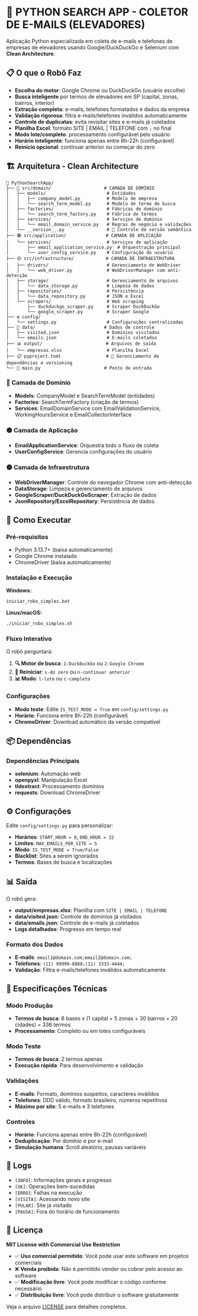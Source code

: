 # 🤖 PYTHON SEARCH APP - COLETOR DE E-MAILS (ELEVADORES)

Aplicação Python especializada em coleta de e-mails e telefones de empresas de elevadores usando Google/DuckDuckGo e Selenium com **Clean Architecture**.

## 📋 O que o Robô Faz

- **Escolha do motor**: Google Chrome ou DuckDuckGo (usuário escolhe)
- **Busca inteligente** por termos de elevadores em SP (capital, zonas, bairros, interior)
- **Extração completa**: e-mails, telefones formatados e dados da empresa
- **Validação rigorosa**: filtra e-mails/telefones inválidos automaticamente
- **Controle de duplicatas**: evita revisitar sites e e-mails já coletados
- **Planilha Excel**: formato SITE | EMAIL | TELEFONE com `;` no final
- **Modo lote/completo**: processamento configurável pelo usuário
- **Horário inteligente**: funciona apenas entre 8h-22h (configurável)
- **Reinício opcional**: continuar anterior ou começar do zero

## 🏗️ Arquitetura - Clean Architecture

```
📁 PythonSearchApp/
├── 🔵 src/domain/                    # CAMADA DE DOMÍNIO
│   ├── models/                       # Entidades
│   │   ├── company_model.py          # Modelo de empresa
│   │   └── search_term_model.py      # Modelo de termo de busca
│   ├── factories/                    # Fábricas de domínio
│   │   └── search_term_factory.py    # Fábrica de termos
│   ├── services/                     # Serviços de domínio
│   │   └── email_domain_service.py   # Regras de negócio e validações
│   └── __version__.py                # 📌 Controle de versão semântica
├── 🟢 src/application/               # CAMADA DE APLICAÇÃO
│   └── services/                     # Serviços de aplicação
│       ├── email_application_service.py  # Orquestração principal
│       └── user_config_service.py    # Configuração do usuário
├── 🟡 src/infrastructure/            # CAMADA DE INFRAESTRUTURA
│   ├── drivers/                      # Gerenciamento de WebDriver
│   │   └── web_driver.py             # WebDriverManager com anti-detecção
│   ├── storage/                      # Gerenciamento de arquivos
│   │   └── data_storage.py           # Limpeza de dados
│   ├── repositories/                 # Persistência
│   │   └── data_repository.py        # JSON e Excel
│   └── scrapers/                     # Web scraping
│       ├── duckduckgo_scraper.py     # Scraper DuckDuckGo
│       └── google_scraper.py         # Scraper Google
├── ⚙️ config/
│   └── settings.py                   # Configurações centralizadas
├── 💾 data/                          # Dados de controle
│   ├── visited.json                  # Domínios visitados
│   └── emails.json                   # E-mails coletados
├── 📊 output/                        # Arquivos de saída
│   └── empresas.xlsx                 # Planilha Excel
├── 📋 pyproject.toml                 # 📌 Gerenciamento de dependências e versioning
└── 🚀 main.py                        # Ponto de entrada
```

### 🔵 Camada de Domínio
- **Models**: CompanyModel e SearchTermModel (entidades)
- **Factories**: SearchTermFactory (criação de termos)
- **Services**: EmailDomainService com EmailValidationService, WorkingHoursService e EmailCollectorInterface

### 🟢 Camada de Aplicação
- **EmailApplicationService**: Orquestra todo o fluxo de coleta
- **UserConfigService**: Gerencia configurações do usuário

### 🟡 Camada de Infraestrutura
- **WebDriverManager**: Controle do navegador Chrome com anti-detecção
- **DataStorage**: Limpeza e gerenciamento de arquivos
- **GoogleScraper/DuckDuckGoScraper**: Extração de dados
- **JsonRepository/ExcelRepository**: Persistência de dados

## 🚀 Como Executar

### Pré-requisitos
- Python 3.13.7+ (baixa automaticamente)
- Google Chrome instalado
- ChromeDriver (baixa automaticamente)

### Instalação e Execução

**Windows:**
```cmd
iniciar_robo_simples.bat
```

**Linux/macOS:**
```bash
./iniciar_robo_simples.sh
```

### Fluxo Interativo
O robô perguntará:
1. **🔍 Motor de busca**: `1-DuckDuckGo` ou `2-Google Chrome`
2. **🔄 Reiniciar**: `s-do zero` ou `n-continuar anterior`
3. **📊 Modo**: `l-lote` ou `c-completo`

### Configurações
- **Modo teste**: Edite `IS_TEST_MODE = True` em `config/settings.py`
- **Horário**: Funciona entre 8h-22h (configurável)
- **ChromeDriver**: Download automático da versão compatível

## 📦 Dependências

### Dependências Principais
- **selenium**: Automação web
- **openpyxl**: Manipulação Excel
- **tldextract**: Processamento domínios
- **requests**: Download ChromeDriver



## ⚙️ Configurações

Edite `config/settings.py` para personalizar:
- **Horários**: `START_HOUR = 8`, `END_HOUR = 22`
- **Limites**: `MAX_EMAILS_PER_SITE = 5`
- **Modo**: `IS_TEST_MODE = True/False`
- **Blacklist**: Sites a serem ignorados
- **Termos**: Bases de busca e localizações

## 📊 Saída

O robô gera:
- **output/empresas.xlsx**: Planilha com `SITE | EMAIL | TELEFONE`
- **data/visited.json**: Controle de domínios já visitados
- **data/emails.json**: Controle de e-mails já coletados
- **Logs detalhados**: Progresso em tempo real

### Formato dos Dados
- **E-mails**: `email1@domain.com;email2@domain.com;`
- **Telefones**: `(11) 99999-8888;(11) 3333-4444;`
- **Validação**: Filtra e-mails/telefones inválidos automaticamente

## 🎯 Especificações Técnicas

### Modo Produção
- **Termos de busca**: 6 bases x (1 capital + 5 zonas + 30 bairros + 20 cidades) = 336 termos
- **Processamento**: Completo ou em lotes configuráveis

### Modo Teste
- **Termos de busca**: 2 termos apenas
- **Execução rápida**: Para desenvolvimento e validação

### Validações
- **E-mails**: Formato, domínios suspeitos, caracteres inválidos
- **Telefones**: DDD válido, formato brasileiro, números repetitivos
- **Máximo por site**: 5 e-mails e 3 telefones

### Controles
- **Horário**: Funciona apenas entre 8h-22h (configurável)
- **Deduplicação**: Por domínio e por e-mail
- **Simulação humana**: Scroll aleatório, pausas variáveis





## 📝 Logs

- `[INFO]`: Informações gerais e progresso
- `[OK]`: Operações bem-sucedidas
- `[ERRO]`: Falhas na execução
- `[VISITA]`: Acessando novo site
- `[PULAR]`: Site já visitado
- `[PAUSA]`: Fora do horário de funcionamento





## 📄 Licença

**MIT License with Commercial Use Restriction**

- ✅ **Uso comercial permitido**: Você pode usar este software em projetos comerciais
- ❌ **Venda proibida**: Não é permitido vender ou cobrar pelo acesso ao software
- ✅ **Modificação livre**: Você pode modificar o código conforme necessário
- ✅ **Distribuição livre**: Você pode distribuir o software gratuitamente

Veja o arquivo [LICENSE](LICENSE) para detalhes completos.